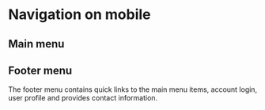 # Navigation on mobile

## Main menu

## Footer menu

The footer menu contains quick links to the main menu items, account login, user profile and provides contact information.

